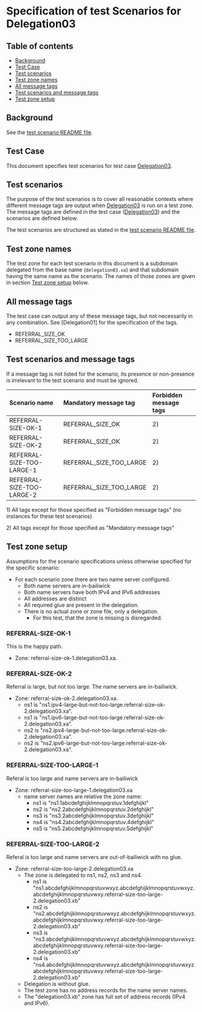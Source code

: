 # Specification of test Scenarios for Delegation03


## Table of contents

* [Background](#background)
* [Test Case](#test-case)
* [Test scenarios](#test-scenarios)
* [Test zone names](#test-zone-names)
* [All message tags](#all-message-tags)
* [Test scenarios and message tags](#test-scenarios-and-message-tags)
* [Test zone setup]


## Background

See the [test scenario README file].


## Test Case
This document specifies test scenarios for test case [Delegation03].


## Test scenarios

The purpose of the test scenarios is to cover all reasonable contexts where
different message tags are output when [Delegation03] is run on a test zone.
The message tags are defined in the test case ([Delegation03]) and the scenarios
are defined below.

The test scenarios are structured as stated in the [test scenario README file].

## Test zone names

The test zone for each test scenario in this document is a subdomain delegated
from the base name (`delegation03.xa`) and that subdomain having the same name as the
scenario. The names of those zones are given in section
[Test zone setup] below.

## All message tags

The test case can output any of these message tags, but not necessarily in any
combination. See [Delegation01] for the specification of the tags.

* REFERRAL_SIZE_OK
* REFERRAL_SIZE_TOO_LARGE

## Test scenarios and message tags

If a message tag is not listed for the scenario, its presence or non-presence is
irrelevant to the test scenario and must be ignored.


Scenario name                 | Mandatory message tag                    | Forbidden message tags
:-----------------------------|:-----------------------------------------|:-------------------------------------------
REFERRAL-SIZE-OK-1            | REFERRAL_SIZE_OK                         | 2)
REFERRAL-SIZE-OK-2            | REFERRAL_SIZE_OK                         | 2)
REFERRAL-SIZE-TOO-LARGE-1     | REFERRAL_SIZE_TOO_LARGE                  | 2)
REFERRAL-SIZE-TOO-LARGE-2     | REFERRAL_SIZE_TOO_LARGE                  | 2)

1\) All tags except for those specified as "Forbidden message tags" (no
  instances for these test scenarios)

2\) All tags except for those specified as "Mandatory message tags"


## Test zone setup

Assumptions for the scenario specifications unless otherwise specified for the
specific scenario:
* For each scenario zone there are two name server configured.
  * Both name servers are in-bailiwick
  * Both name servers have both IPv4 and IPv6 addresses
  * All addresses are distinct
  * All required glue are present in the delegation.
  * There is no actual zone or zone file, only a delegation.
    * For this test, that the zone is missing is disregarded.

### REFERRAL-SIZE-OK-1
This is the happy path.

* Zone: referral-size-ok-1.delegation03.xa.

### REFERRAL-SIZE-OK-2
Referral is large, but not too large. The name servers are in-bailiwick.

* Zone: referral-size-ok-2.delegation03.xa.
  * ns1 is "ns1.ipv4-large-but-not-too-large.referral-size-ok-2.delegation03.xa".
  * ns1 is "ns1.ipv6-large-but-not-too-large.referral-size-ok-2.delegation03.xa".
  * ns2 is "ns2.ipv4-large-but-not-too-large.referral-size-ok-2.delegation03.xa".
  * ns2 is "ns2.ipv6-large-but-not-too-large.referral-size-ok-2.delegation03.xa".

### REFERRAL-SIZE-TOO-LARGE-1
Referal is too large and name servers are in-bailiwick

* Zone: referral-size-too-large-1.delegation03.xa
  * name server names are relative the zone name:
    * ns1 is "ns1.1abcdefghijklmnopqrstuv.1defghijkl"
    * ns2 is "ns2.2abcdefghijklmnopqrstuv.2defghijkl"
    * ns3 is "ns3.2abcdefghijklmnopqrstuv.3defghijkl"
    * ns4 is "ns4.2abcdefghijklmnopqrstuv.4defghijkl"
    * ns5 is "ns5.2abcdefghijklmnopqrstuv.5defghijkl"


### REFERRAL-SIZE-TOO-LARGE-2
Referal is too large and name servers are out-of-bailiwick with no glue.

* Zone: referral-size-too-large-2.delegation03.xa
  * The zone is delegated to ns1, ns2, ns3 and ns4.
    * ns1 is "ns1.abcdefghijklmnopqrstuvwxyz.abcdefghijklmnopqrstuvwxyz.abcdefghijklmnopqrstuvwxy.referral-size-too-large-2.delegation03.xb"
    * ns2 is "ns2.abcdefghijklmnopqrstuvwxyz.abcdefghijklmnopqrstuvwxyz.abcdefghijklmnopqrstuvwxy.referral-size-too-large-2.delegation03.xb"
    * ns3 is "ns3.abcdefghijklmnopqrstuvwxyz.abcdefghijklmnopqrstuvwxyz.abcdefghijklmnopqrstuvwxy.referral-size-too-large-2.delegation03.xb"
    * ns4 is "ns4.abcdefghijklmnopqrstuvwxyz.abcdefghijklmnopqrstuvwxyz.abcdefghijklmnopqrstuvwxy.referral-size-too-large-2.delegation03.xb"
  * Delegation is without glue.
  * The test zone has no address records for the name server names.
  * The "delegation03.xb" zone has full set of address records (IPv4 and IPv6).

[Delegation03]:                                                   ../../tests/Delegation-TP/delegation03.md
[RCODE Name]:                                                     https://www.iana.org/assignments/dns-parameters/dns-parameters.xhtml#dns-parameters-6
[test scenario README file]:                                      ../README.md
[Test zone setup]:                                                #test-zone-setup

